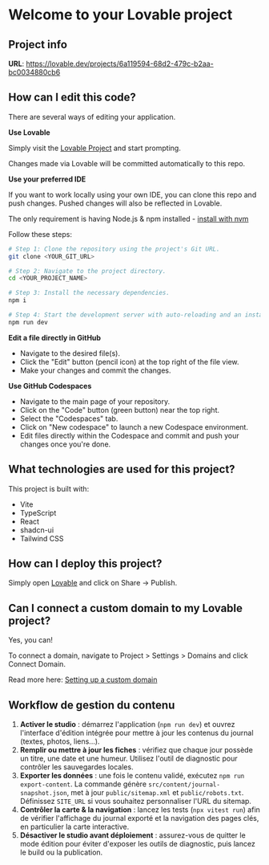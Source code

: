 # Welcome to your Lovable project

## Project info

**URL**: https://lovable.dev/projects/6a119594-68d2-479c-b2aa-bc0034880cb6

## How can I edit this code?

There are several ways of editing your application.

**Use Lovable**

Simply visit the [Lovable Project](https://lovable.dev/projects/6a119594-68d2-479c-b2aa-bc0034880cb6) and start prompting.

Changes made via Lovable will be committed automatically to this repo.

**Use your preferred IDE**

If you want to work locally using your own IDE, you can clone this repo and push changes. Pushed changes will also be reflected in Lovable.

The only requirement is having Node.js & npm installed - [install with nvm](https://github.com/nvm-sh/nvm#installing-and-updating)

Follow these steps:

```sh
# Step 1: Clone the repository using the project's Git URL.
git clone <YOUR_GIT_URL>

# Step 2: Navigate to the project directory.
cd <YOUR_PROJECT_NAME>

# Step 3: Install the necessary dependencies.
npm i

# Step 4: Start the development server with auto-reloading and an instant preview.
npm run dev
```

**Edit a file directly in GitHub**

- Navigate to the desired file(s).
- Click the "Edit" button (pencil icon) at the top right of the file view.
- Make your changes and commit the changes.

**Use GitHub Codespaces**

- Navigate to the main page of your repository.
- Click on the "Code" button (green button) near the top right.
- Select the "Codespaces" tab.
- Click on "New codespace" to launch a new Codespace environment.
- Edit files directly within the Codespace and commit and push your changes once you're done.

## What technologies are used for this project?

This project is built with:

- Vite
- TypeScript
- React
- shadcn-ui
- Tailwind CSS

## How can I deploy this project?

Simply open [Lovable](https://lovable.dev/projects/6a119594-68d2-479c-b2aa-bc0034880cb6) and click on Share -> Publish.

## Can I connect a custom domain to my Lovable project?

Yes, you can!

To connect a domain, navigate to Project > Settings > Domains and click Connect Domain.

Read more here: [Setting up a custom domain](https://docs.lovable.dev/tips-tricks/custom-domain#step-by-step-guide)

## Workflow de gestion du contenu

1. **Activer le studio** : démarrez l'application (`npm run dev`) et ouvrez l'interface d'édition intégrée pour mettre à jour les contenus du journal (textes, photos, liens...).
2. **Remplir ou mettre à jour les fiches** : vérifiez que chaque jour possède un titre, une date et une humeur. Utilisez l'outil de diagnostic pour contrôler les sauvegardes locales.
3. **Exporter les données** : une fois le contenu validé, exécutez `npm run export-content`. La commande génère `src/content/journal-snapshot.json`, met à jour `public/sitemap.xml` et `public/robots.txt`. Définissez `SITE_URL` si vous souhaitez personnaliser l'URL du sitemap.
4. **Contrôler la carte & la navigation** : lancez les tests (`npx vitest run`) afin de vérifier l'affichage du journal exporté et la navigation des pages clés, en particulier la carte interactive.
5. **Désactiver le studio avant déploiement** : assurez-vous de quitter le mode édition pour éviter d'exposer les outils de diagnostic, puis lancez le build ou la publication.
